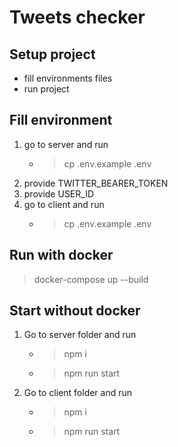 # Tweets checker

## Setup project

- fill environments files
- run project

## Fill environment
1. go to server and run
    - > cp .env.example .env
2. provide TWITTER_BEARER_TOKEN
3. provide USER_ID
4. go to client and run 
    - > cp .env.example .env

## Run with docker

> docker-compose up --build

## Start without docker


1. Go to server folder and run
     - > npm i
     - > npm run start 
2. Go to client folder and run
    - > npm i
    - > npm run start 
